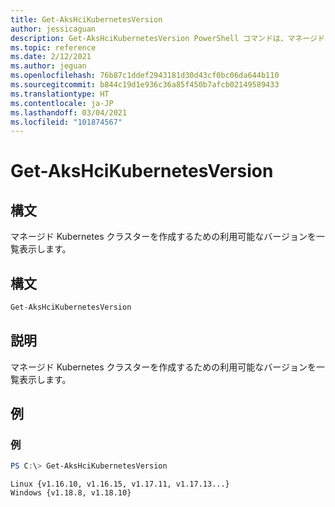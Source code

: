 ```yaml
---
title: Get-AksHciKubernetesVersion
author: jessicaguan
description: Get-AksHciKubernetesVersion PowerShell コマンドは、マネージド Kubernetes クラスターを作成するための利用可能なバージョンを一覧表示します。
ms.topic: reference
ms.date: 2/12/2021
ms.author: jeguan
ms.openlocfilehash: 76b87c1ddef2943181d30d43cf0bc06da644b110
ms.sourcegitcommit: b844c19d1e936c36a85f450b7afcb02149589433
ms.translationtype: HT
ms.contentlocale: ja-JP
ms.lasthandoff: 03/04/2021
ms.locfileid: "101874567"
---
```

# <a name="get-akshcikubernetesversion"></a>Get-AksHciKubernetesVersion

## <a name="synopsis"></a>構文
マネージド Kubernetes クラスターを作成するための利用可能なバージョンを一覧表示します。

## <a name="syntax"></a>構文

```powershell
Get-AksHciKubernetesVersion
```

## <a name="description"></a>説明
マネージド Kubernetes クラスターを作成するための利用可能なバージョンを一覧表示します。

## <a name="examples"></a>例

### <a name="example"></a>例 
```powershell
PS C:\> Get-AksHciKubernetesVersion
```

```Output
Linux {v1.16.10, v1.16.15, v1.17.11, v1.17.13...}
Windows {v1.18.8, v1.18.10}
```
